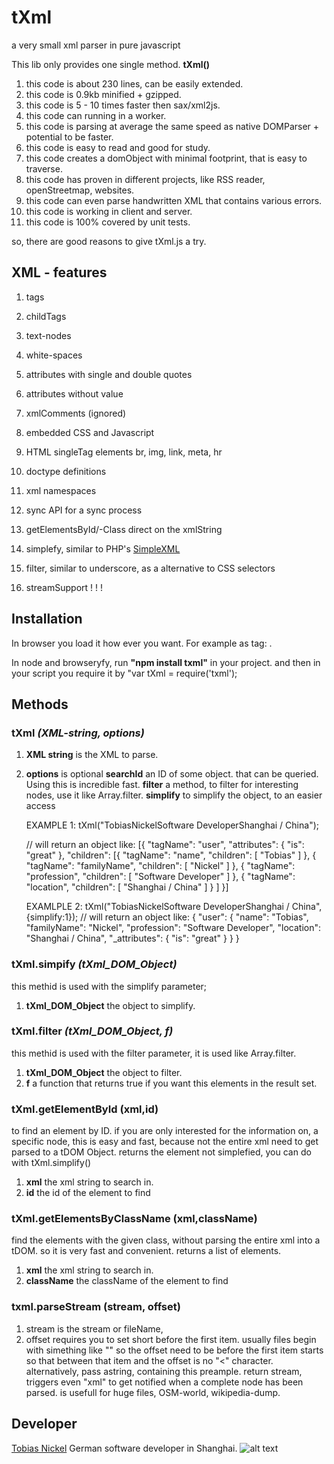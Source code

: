 # tXml
a very small xml parser in pure javascript

This lib only provides one single method. **tXml()**

1. this code is about 230 lines, can be easily extended. 
2. this code is 0.9kb minified + gzipped.
3. this code is 5 - 10 times faster then sax/xml2js.
4. this code can running in a worker.
5. this code is parsing at average the same speed as native DOMParser + potential to be faster.
6. this code is easy to read and good for study. 
7. this code creates a domObject with minimal footprint, that is easy to traverse.
8. this code has proven in different projects, like RSS reader, openStreetmap, websites.
9. this code can even parse handwritten XML that contains various errors.
10. this code is working in client and server.
11. this code is 100% covered by unit tests.
  
so, there are good reasons to give tXml.js a try. 

## XML - features
  1. tags
  2. childTags
  3. text-nodes
  4. white-spaces
  5. attributes with single and double quotes
  6. attributes without value
  7. xmlComments (ignored)
  8. embedded CSS and Javascript
  9. HTML singleTag elements br, img, link, meta, hr
  10. doctype definitions
  11. xml namespaces
  12. sync API for a sync process
  13. getElementsById/-Class direct on the xmlString 
  14. simplefy, similar to PHP's [SimpleXML](http://php.net/manual/en/book.simplexml.php)
  15. filter, similar to underscore, as a alternative to CSS selectors
  
  16. streamSupport ! ! !

## Installation
In browser you load it how ever you want. For example as tag: <script src="tXml.js"></script>.

In node and browseryfy, run **"npm install txml"** in your project.
and then in your script you require it by "var tXml = require('txml');

## Methods

### **tXml** *(XML-string, options)*
1. **XML string** is the XML to parse.
2. **options** is optional 
		**searchId** an ID of some object. that can be queried. Using this is incredible fast. 
		**filter** a method, to filter for interesting nodes, use it like Array.filter.
		**simplify** to simplify the object, to an easier access
		
	
	EXAMPLE 1: tXml("<user is='great'><name>Tobias</name><familyName>Nickel</familyName><profession>Software Developer</profession><location>Shanghai / China</location></user>");

	// will return an object like: 
	[{
		"tagName": "user",
		"attributes": {
			"is": "great"
		},
		"children": [{
				"tagName": "name",
				"children": [ "Tobias" ]
			}, {
				"tagName": "familyName",
				"children": [ "Nickel" ]
			}, {
				"tagName": "profession",
				"children": [ "Software Developer" ]
			}, {
				"tagName": "location",
				"children": [ "Shanghai / China" ]
			}
		]
	}]	
		
		
	EXAMLPLE 2: tXml("<user is='great'><name>Tobias</name><familyName>Nickel</familyName><profession>Software Developer</profession><location>Shanghai / China</location></user>",{simplify:1});
	// will return an object like: 
	{
		"user": {
			"name": "Tobias",
			"familyName": "Nickel",
			"profession": "Software Developer",
			"location": "Shanghai / China",
			"_attributes": {
				"is": "great"
			}
		}
	}

### **tXml.simpify** *(tXml_DOM_Object)* 
this methid is used with the simplify parameter;
1. **tXml_DOM_Object** the object to simplify.

### **tXml.filter** *(tXml_DOM_Object, f)* 
this methid is used with the filter parameter, it is used like Array.filter.
1. **tXml_DOM_Object** the object to filter.
2. **f** a function that returns true if you want this elements in the result set.

### **tXml.getElementById** (xml,id) 
to find an element by ID. if you are only interested for the information on, a specific node, this is easy and fast, because not the entire xml need to get parsed to a tDOM Object. returns the element not simplefied, you can do with tXml.simplify()
1. **xml** the xml string to search in.
2. **id** the id of the element to find


### **tXml.getElementsByClassName** (xml,className) 
find the elements with the given class, without parsing the entire xml into a tDOM. so it is very fast and convenient. returns a list of elements. 
1. **xml** the xml string to search in.
2. **className** the className of the element to find


### **txml.parseStream** (stream, offset)
1. stream is the stream or fileName, 
2. offset requires you to set short before the first item.
		usually files begin with simething like "<!DOCTYPE osm><osm>"
		so the offset need to be before the first item starts so that 
		between that item and the offset is no "<" character.
		alternatively, pass astring, containing this preample.
return stream, triggers even "xml" to get notified when a complete node has been parsed.
is usefull for huge files, OSM-world, wikipedia-dump.




## Developer
[Tobias Nickel](http://tnickel.de/) German software developer in Shanghai. 
![alt text](https://avatars1.githubusercontent.com/u/4189801?s=150) 
